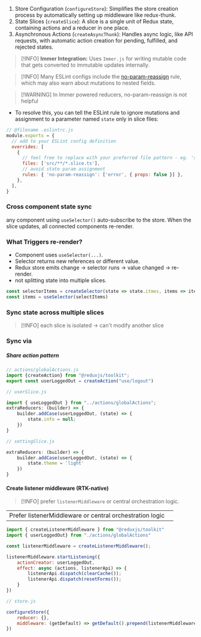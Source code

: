 1. Store Configuration (`configureStore`): Simplifies the store creation process by automatically setting up middleware like redux-thunk.
2. State Slices (`createSlice`): A slice is a single unit of Redux state, containing actions and a reducer in one place.
3. Asynchronous Actions (`createAsyncThunk`): Handles async logic, like API requests, with automatic action creation for pending, fulfilled, and rejected states.

> [!INFO] **Immer Integration:** Uses `Immer.js` for writing mutable code that gets converted to immutable updates internally.

> [!INFO] Many ESLint configs include the [no-param-reassign](https://eslint.org/docs/rules/no-param-reassign) rule, which may also warn about mutations to nested fields. 

> [!WARNING] In Immer powered reducers, no-param-reassign is not helpful
- To resolve this, you can tell the ESLint rule to ignore mutations and assignment to a parameter named `state` only in slice files:
```js
// @filename .eslintrc.js
module.exports = {
  // add to your ESLint config definition
  overrides: [
    {
      // feel free to replace with your preferred file pattern - eg. 'src/**/*Slice.ts'
      files: ['src/**/*.slice.ts'],
      // avoid state param assignment
      rules: { 'no-param-reassign': ['error', { props: false }] },
    },
  ],
}

```

### Cross component state sync
any component using `useSelector()` auto-subscribe to the store. When the slice updates, all connected components re-render.

### What Triggers re-render?
- Component uses `useSelector(...)`.
- Selector returns new references or different value.
- Redux store emits change -> selector runs -> value changed -> re-render.
- not splitting state into multiple slices.

```js
const selectorItems = createSelector(state => state.itmes, items => items)
const items = useSelector(selectItems)
```

### Sync state across multiple slices

> [!INFO] each slice is isolated -> can't modify another slice

### Sync via

##### Share action pattern
```js
// actions/globalActions.js
import {createAction} from "@reduxjs/toolkit";
export const userLoggedOut = createAction("use/logout")
```

```js
// userSlice.js

import { useLoggedOut } from "../actions/globalActions";
extraReducers: (builder) => {
	builder.addCase(userLoggedOut, (state) => {
		state.info = null;
	})
}

```

```js
// settingSlice.js

extraReducers: (builder) => {
	builder.addCase(userLoggedOut, (state) => {
		state.theme = 'light'
	})
}

```

#### Create listener middleware (RTK-native)
> [!INFO] prefer `listenerMiddleware` or central orchestration logic.

|                                                          |     |
| -------------------------------------------------------- | --- |
| Prefer listenerMiddleware or central orchestration logic |     |

```js
import { createListenerMiddleware } from "@reduxjs/toolkit"
import { userLoggedOut} from "./actions/globalActions"

const listenerMiddleware = createListenerMiddleware();

listenerMiddleware.startListening({
	actionCreator: userLoggedOut,
	effect: async (actions, listenerApi) => {
		listenerApi.dispatch(clearCache());
		listenerApi.dispatch(resetForms());
	}
})

```

```js
// store.js

configureStore({
	reducer: {},
	middleware: (getDefault) => getDefault().prepend(listenerMiddleware.middleware)
})

```